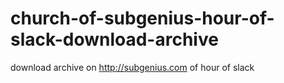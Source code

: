 # church-of-subgenius-hour-of-slack-download-archive
download archive on http://subgenius.com of hour of slack
